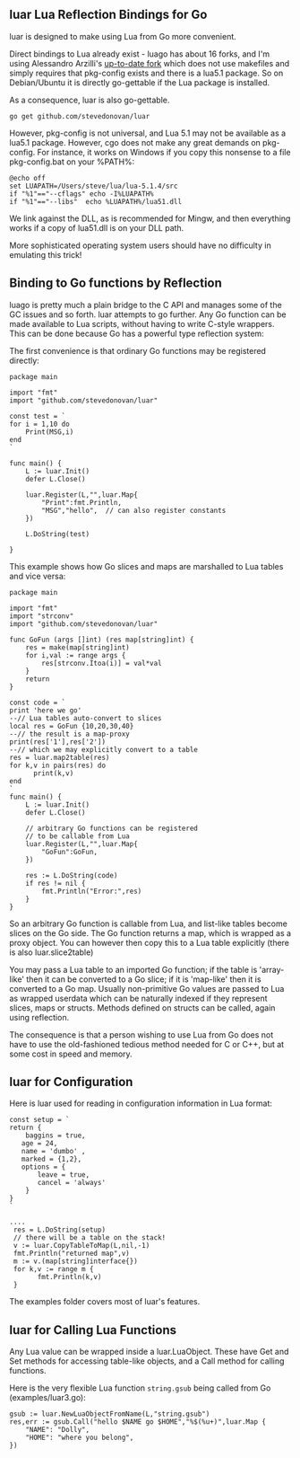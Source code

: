 ## luar Lua Reflection Bindings for Go

luar is designed to make using Lua from Go more convenient.

Direct bindings to Lua already exist - luago has about 16
forks, and I'm using Alessandro Arzilli's [up-to-date fork](https://github.com/aarzilli/golua) which
does not use makefiles and simply requires that pkg-config exists
and there is a lua5.1 package.  So on Debian/Ubuntu it is
directly go-gettable if the Lua package is installed.

As a consequence, luar is also go-gettable.

    go get github.com/stevedonovan/luar

However, pkg-config is not universal, and Lua 5.1 may not
be available as a lua5.1 package. However, cgo does not make any
great demands on pkg-config.  For instance, it works on Windows if
you copy this nonsense to a file pkg-config.bat on your %PATH%:

    @echo off
    set LUAPATH=/Users/steve/lua/lua-5.1.4/src
    if "%1"=="--cflags" echo -I%LUAPATH%
    if "%1"=="--libs"  echo %LUAPATH%/lua51.dll

We link against the DLL, as is recommended for Mingw, and then everything
works if a copy of lua51.dll is on your DLL path.

More sophisticated operating system users should have no difficulty
in emulating this trick!

## Binding to Go functions by Reflection

luago is pretty much a plain bridge to the C API and manages some of
the GC issues and so forth.  luar attempts to go further. Any Go
function can be made available to Lua scripts, without having to write
C-style wrappers.  This can be done because Go has a powerful type
reflection system:

The first convenience is that ordinary Go functions may be registered directly:

    package main

    import "fmt"
    import "github.com/stevedonovan/luar"

    const test = `
    for i = 1,10 do
        Print(MSG,i)
    end
    `

    func main() {
        L := luar.Init()
        defer L.Close()

        luar.Register(L,"",luar.Map{
            "Print":fmt.Println,
            "MSG","hello",  // can also register constants
        })

        L.DoString(test)

    }

This example shows how Go slices and maps are marshalled to Lua tables and vice versa:

    package main

    import "fmt"
    import "strconv"
    import "github.com/stevedonovan/luar"

    func GoFun (args []int) (res map[string]int) {
        res = make(map[string]int)
        for i,val := range args {
            res[strconv.Itoa(i)] = val*val
        }
        return
    }

    const code = `
    print 'here we go'
    --// Lua tables auto-convert to slices
    local res = GoFun {10,20,30,40}
    --// the result is a map-proxy
    print(res['1'],res['2'])
    --// which we may explicitly convert to a table
    res = luar.map2table(res)
    for k,v in pairs(res) do
          print(k,v)
    end
    `
    func main() {
        L := luar.Init()
        defer L.Close()

        // arbitrary Go functions can be registered
        // to be callable from Lua
        luar.Register(L,"",luar.Map{
            "GoFun":GoFun,
        })

        res := L.DoString(code)
        if res != nil {
            fmt.Println("Error:",res)
        }
    }

So an arbitrary Go function is callable from Lua, and list-like
tables become slices on the Go side.  The Go function returns a map,
which is wrapped as a proxy object. You can however then copy this to
a Lua table explicitly (there is also luar.slice2table)

You may pass a Lua table to
an imported Go function; if the table is 'array-like' then it can be
converted to a Go slice; if it is 'map-like' then it is converted to a
Go map.  Usually non-primitive Go values are passed to Lua as wrapped
userdata which can be naturally indexed if they represent slices,
maps or structs.  Methods defined on structs can be called, again
using reflection.

The consequence is that a person wishing to use Lua from Go does not
have to use the old-fashioned tedious method needed for C or C++, but
at some cost in speed and memory.

## luar for Configuration

Here is luar used for reading in configuration information in Lua format:

    const setup = `
    return {
        baggins = true,
       age = 24,
       name = 'dumbo' ,
       marked = {1,2},
       options = {
           leave = true,
           cancel = 'always'
        }
    }
    `

    ....
     res = L.DoString(setup)
     // there will be a table on the stack!
     v := luar.CopyTableToMap(L,nil,-1)
     fmt.Println("returned map",v)
     m := v.(map[string]interface{})
     for k,v := range m {
           fmt.Println(k,v)
     }

The examples folder covers most of luar's features.

## luar for Calling Lua Functions

Any Lua value can be wrapped inside a luar.LuaObject. These have Get and Set methods for
accessing table-like objects, and a Call method for calling functions.

Here is the very flexible Lua function `string.gsub` being called from Go (examples/luar3.go):

    gsub := luar.NewLuaObjectFromName(L,"string.gsub")
    res,err := gsub.Call("hello $NAME go $HOME","%$(%u+)",luar.Map {
        "NAME": "Dolly",
        "HOME": "where you belong",
    })
